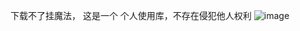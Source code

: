 下载不了挂魔法，
这是一个 个人使用库，不存在侵犯他人权利
![image](https://user-images.githubusercontent.com/75409125/151128808-7ff0c7b6-0e40-4b2d-a86d-b31332902f60.png)
